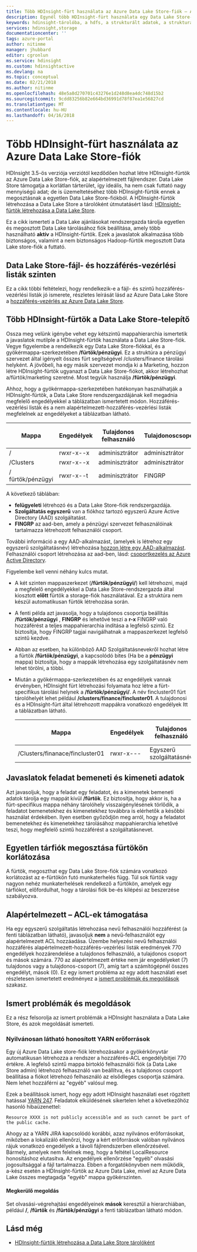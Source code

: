 ```yaml
---
title: Több HDInsight-fürt használata az Azure Data Lake Store-fiók – Azure |} Microsoft Docs
description: Egynél több HDInsight-fürt használata egy Data Lake Store-fiókkal
keywords: hdinsight-tárolóba, a hdfs, a strukturált adatok, a strukturálatlan adatok, a data lake store
services: hdinsight,storage
documentationcenter: ''
tags: azure-portal
author: nitinme
manager: jhubbard
editor: cgronlun
ms.service: hdinsight
ms.custom: hdinsightactive
ms.devlang: na
ms.topic: conceptual
ms.date: 02/21/2018
ms.author: nitinme
ms.openlocfilehash: 48e5a8d270701c43276e1d248d8ea4dc748d15b2
ms.sourcegitcommit: 9cdd83256b82e664bd36991d78f87ea1e56827cd
ms.translationtype: MT
ms.contentlocale: hu-HU
ms.lasthandoff: 04/16/2018
---
```

# <a name="use-multiple-hdinsight-clusters-with-an-azure-data-lake-store-account"></a>Több HDInsight-fürt használata az Azure Data Lake Store-fiók

HDInsight 3.5-ös verziója verziótól kezdődően hozhat létre HDInsight-fürtök az Azure Data Lake Store-fiók, az alapértelmezett fájlrendszer.
Data Lake Store támogatja a korlátlan tárterület, így ideális, ha nem csak futtató nagy mennyiségű adat; de is üzemeltetéséhez több HDInsight-fürtök ennek a megosztásnak a egyetlen Data Lake Store-fiókból. A HDInsight-fürtök létrehozása a Data Lake Store a tárolóként útmutatásért lásd: [HDInsight-fürtök létrehozása a Data Lake Store](../data-lake-store/data-lake-store-hdinsight-hadoop-use-portal.md).

Ez a cikk ismerteti a Data Lake ajánlásokat rendszergazda tárolja egyetlen és megosztott Data Lake tárolásához fiók beállítása, amely több használható **aktív** a HDInsight-fürtök. Ezek a javaslatok alkalmazása több biztonságos, valamint a nem biztonságos Hadoop-fürtök megosztott Data Lake store-fiók a futtató.


## <a name="data-lake-store-file-and-folder-level-acls"></a>Data Lake Store-fájl- és hozzáférés-vezérlési listák szinten

Ez a cikk többi feltételezi, hogy rendelkezik-e a fájl- és szintű hozzáférés-vezérlési listák jó ismerete, részletes leírását lásd az Azure Data Lake Store a [hozzáférés-vezérlés az Azure Data Lake Store](../data-lake-store/data-lake-store-access-control.md).

## <a name="data-lake-store-setup-for-multiple-hdinsight-clusters"></a>Több HDInsight-fürtök a Data Lake Store-telepítő
Ossza meg velünk igénybe vehet egy kétszintű mappahierarchia ismertetik a javaslatok mutilple a HDInsight-fürtök használata a Data Lake Store-fiók. Vegye figyelembe a rendelkezik egy Data Lake Store-fiókkal, és a gyökérmappa-szerkezetében **/fürtök/pénzügyi**. Ez a struktúra a pénzügyi szervezet által igényelt összes fürt segítségével /clusters/finance tárolási helyként. A jövőbeli, ha egy másik szervezet mondja ki a Marketing, hozzon létre HDInsight-fürtök ugyanazt a Data Lake Store-fiókot, akkor létrehozhat a/fürtök/marketing szeretné. Most tegyük használja **/fürtök/pénzügyi**.

Ahhoz, hogy a gyökérmappa-szerkezetében hatékonyan használhatják a HDInsight-fürtök, a Data Lake Store rendszergazdájának kell megadnia megfelelő engedélyekkel a táblázatban ismertetett módon. Hozzáférés-vezérlési listák és a nem alapértelmezett-hozzáférés-vezérlési listák megfelelnek az engedélyeket a táblázatban látható. 


|Mappa  |Engedélyek  |Tulajdonos felhasználó  |Tulajdonoscsoport  | Nevesített felhasználó | Nevesített felhasználó engedélyek | Nevesített csoport | Elnevezett csoportját engedélyek |
|---------|---------|---------|---------|---------|---------|---------|---------|
|/ | rwxr-x--x  |adminisztrátor |adminisztrátor  |Szolgáltatásnév |--x  |FINGRP   |r-x         |
|/Clusters | rwxr-x--x |adminisztrátor |adminisztrátor |Szolgáltatásnév |--x  |FINGRP |r-x         |
|/ fürtök/pénzügyi | rwxr-x--t |adminisztrátor |FINGRP  |Szolgáltatásnév |rwx  |-  |-     |

A következő táblában:

- **felügyeleti** létrehozó és a Data Lake Store-fiók rendszergazdája.
- **Szolgáltatás egyszerű** van a fiókhoz tartozó egyszerű Azure Active Directory (AAD) szolgáltatást.
- **FINGRP** az aad-ben, amely a pénzügyi szervezet felhasználóinak tartalmazza létrehozott felhasználói csoport.

További információ a egy AAD-alkalmazást, (amelyek is létrehoz egy egyszerű szolgáltatásnév) létrehozása [hozzon létre egy AAD-alkalmazást](../azure-resource-manager/resource-group-create-service-principal-portal.md#create-an-azure-active-directory-application). Felhasználói csoport létrehozása az aad-ben, lásd: [csoportkezelés az Azure Active Directory](../active-directory/active-directory-groups-create-azure-portal.md).

Figyelembe kell venni néhány kulcs mutat.

- A két szinten mappaszerkezet (**/fürtök/pénzügyi/**) kell létrehozni, majd a megfelelő engedélyekkel a Data Lake Store-rendszergazda által kiosztott **előtt** fürtök a storage-fiók használatával. Ez a struktúra nem készül automatikusan fürtök létrehozása során.
- A fenti példa azt javasolja, hogy a tulajdonos csoportja beállítás **/fürtök/pénzügyi** , **FINGRP** és lehetővé teszi a **r-x** FINGRP való hozzáférést a teljes mappahierarchia indítása a legfelső szintű. Ez biztosítja, hogy FINGRP tagjai navigálhatnak a mappaszerkezet legfelső szintű kezdve.
- Abban az esetben, ha különböző AAD Szolgáltatásnevekről hozhat létre a fürtök **/fürtök/pénzügyi**, a kapcsolódó bites (Ha be a **pénzügyi** mappa) biztosítja, hogy a mappák létrehozása egy szolgáltatásnév nem lehet törölni, a többi.
- Miután a gyökérmappa-szerkezetében és az engedélyek vannak érvényben, HDInsight fürt létrehozási folyamata hoz létre a fürt-specifikus tárolási helynek a **/fürtök/pénzügyi/**. A név fincluster01 fürt tárolóhelyét lehet például **/clusters/finance/fincluster01**. A tulajdonosi és a HDInsight-fürt által létrehozott mappákra vonatkozó engedélyek Itt a táblázatban látható.

    |Mappa  |Engedélyek  |Tulajdonos felhasználó  |Tulajdonoscsoport  | Nevesített felhasználó | Nevesített felhasználó engedélyek | Nevesített csoport | Elnevezett csoportját engedélyek |
    |---------|---------|---------|---------|---------|---------|---------|---------|
    |/Clusters/finanace/fincluster01 | rwxr-x---  |Egyszerű szolgáltatásnév |FINGRP  |- |-  |-   |-  | 
   


## <a name="recommendations-for-job-input-and-output-data"></a>Javaslatok feladat bemeneti és kimeneti adatok

Azt javasoljuk, hogy a feladat egy feladatot, és a kimenetek bemeneti adatok tárolja egy mappát kívül **/fürtök**. Ez biztosítja, hogy akkor is, ha a fürt-specifikus mappa néhány tárolóhely visszaigénylésének törlődik, a feladatot bemenetekhez és kimenetekhez továbbra is elérhetők a későbbi használat érdekében. Ilyen esetben győződjön meg arról, hogy a feladatot bemenetekhez és kimenetekhez tárolásához mappahierarchia lehetővé teszi, hogy megfelelő szintű hozzáférést a szolgáltatásnevet.

## <a name="limit-on-clusters-sharing-a-single-storage-account"></a>Egyetlen tárfiók megosztása fürtökön korlátozása

A fürtök, megoszthat egy Data Lake Store-fiók számára vonatkozó korlátozást az e-fürtökön futó munkaterhelés függ. Túl sok fürtök vagy nagyon nehéz munkaterhelések rendelkező a fürtökön, amelyek egy tárfiókot, előfordulhat, hogy a tárolási fiók be-és kilépési az beszerzése szabályozva.

## <a name="support-for-default-acls"></a>Alapértelmezett – ACL-ek támogatása

Ha egy egyszerű szolgáltatás létrehozása nevű felhasználói hozzáférést (a fenti táblázatban látható), javasoljuk **nem** a nevű-felhasználót egy alapértelmezett ACL hozzáadása. Üzembe helyezési nevű felhasználói hozzáférés alapértelmezett-hozzáférés-vezérlési listák eredmények 770 engedélyek hozzárendelése a tulajdonos felhasználó, a tulajdonos csoport és mások számára. 770 az alapértelmezett értéke nem jár engedélyeket (7) tulajdonos vagy a tulajdonos-csoport (7), amíg tart a számítógépnél összes engedélyt, mások (0). Ez egy ismert probléma az egy adott használati eset részletesen ismertetett eredményez a [ismert problémák és megoldások](#known-issues-and-workarounds) szakasz.

## <a name="known-issues-and-workarounds"></a>Ismert problémák és megoldások

Ez a rész felsorolja az ismert problémák a HDInsight használata a Data Lake Store, és azok megoldását ismerteti.

### <a name="publicly-visible-localized-yarn-resources"></a>Nyilvánosan látható honosított YARN erőforrások

Egy új Azure Data Lake store-fiók létrehozásakor a gyökérkönyvtár automatikusan létrehozza a rendszer a hozzáférés-ACL engedélybitjei 770 értékre. A legfelső szintű mappa birtokló felhasználói fiók (a Data Lake Store admin) létrehozó felhasználó van beállítva, és a tulajdonos csoport beállítása a fiókot létrehozó felhasználó az elsődleges csoportja számára. Nem lehet hozzáférni az "egyéb" valósul meg.

Ezek a beállítások ismert, hogy egy adott HDInsight használati eset rögzített hatással [YARN 247](https://hwxmonarch.atlassian.net/browse/YARN-247). Feladatok elküldésének sikertelen lehet a következőhöz hasonló hibaüzenettel:

    Resource XXXX is not publicly accessible and as such cannot be part of the public cache.

Ahogy az a YARN JIRA kapcsolódó korábbi, azaz nyilvános erőforrásokat, miközben a lokalizáló ellenőrzi, hogy a kért erőforrások valóban nyilvános rájuk vonatkozó engedélyek a távoli fájlrendszerben ellenőrzésével. Bármely, amelyek nem felelnek meg, hogy a feltétel LocalResource honosításhoz elutasítva. Az engedélyek ellenőrzése "egyéb" olvasási jogosultsággal a fájl tartalmazza. Ebben a forgatókönyvben nem működik, a-kész esetén a HDInsight-fürtök az Azure Data Lake, mivel az Azure Data Lake összes megtagadja "egyéb" mappa gyökérszinten.

#### <a name="workaround"></a>Megkerülő megoldás
Set olvasási-végrehajtási engedélyeinek **mások** keresztül a hierarchiában, például **/**, **/fürtök** és   **/fürtök/pénzügyi** a fenti táblázatban látható módon.

## <a name="see-also"></a>Lásd még

* [HDInsight-fürtök létrehozása a Data Lake Store tárolóként](../data-lake-store/data-lake-store-hdinsight-hadoop-use-portal.md)


